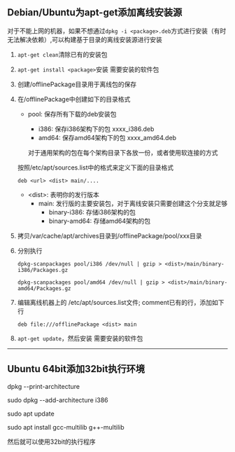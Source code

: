 ## Debian/Ubuntu为apt-get添加离线安装源

对于不能上网的机器，如果不想通过`dpkg -i <package>.deb`方式进行安装（有时无法解决依赖）,可以构建基于目录的离线安装源进行安装

1.  `apt-get clean`清除已有的安装包

2. `apt-get install <package>`安装 需要安装的软件包

3. 创建/offlinePackage目录用于离线包的保存

4. 在/offlinePackage中创建如下的目录格式

   - pool: 保存所有下载的deb安装包

     - i386: 保存i386架构下的包			xxxx_i386.deb
     - amd64: 保存amd64架构下的包   xxxx_amd64.deb

     对于通用架构的包在每个架构目录下各放一份，或者使用软连接的方式

   按照/etc/apt/sources.list中的格式来定义下面的目录格式

   `deb <url> <dist> main/....`

   - \<dist\>: 表明你的发行版本
     - main: 发行版的主要安装包，对于离线安装只需要创建这个分支就足够
       - binary-i386: 存储i386架构的包
       - binary-amd64: 存储amd64架构的包

5. 拷贝/var/cache/apt/archives目录到/offlinePackage/pool/xxx目录

6. 分别执行

   `dpkg-scanpackages pool/i386 /dev/null | gzip > <dist>/main/binary-i386/Packages.gz`

   `dpkg-scanpackages pool/amd64 /dev/null | gzip > <dist>/main/binary-amd64/Packages.gz`

7. 编辑离线机器上的 /etc/apt/sources.list文件; comment已有的行，添加如下行

   `deb file:///offlinePackage <dist> main`

8. `apt-get update`，然后安装 需要安装的软件包

------

## Ubuntu 64bit添加32bit执行环境

dpkg --print-architecture

sudo dpkg --add-architecture i386

sudo apt update

sudo apt install gcc-multilib g++-multilib

然后就可以使用32bit的执行程序


